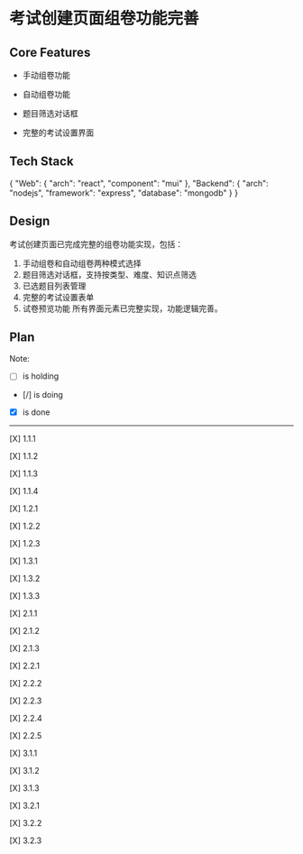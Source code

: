 # 考试创建页面组卷功能完善

## Core Features

- 手动组卷功能

- 自动组卷功能

- 题目筛选对话框

- 完整的考试设置界面

## Tech Stack

{
  "Web": {
    "arch": "react",
    "component": "mui"
  },
  "Backend": {
    "arch": "nodejs",
    "framework": "express",
    "database": "mongodb"
  }
}

## Design

考试创建页面已完成完整的组卷功能实现，包括：
1. 手动组卷和自动组卷两种模式选择
2. 题目筛选对话框，支持按类型、难度、知识点筛选
3. 已选题目列表管理
4. 完整的考试设置表单
5. 试卷预览功能
所有界面元素已完整实现，功能逻辑完善。

## Plan

Note: 

- [ ] is holding
- [/] is doing
- [X] is done

---

[X] 1.1.1

[X] 1.1.2

[X] 1.1.3

[X] 1.1.4

[X] 1.2.1

[X] 1.2.2

[X] 1.2.3

[X] 1.3.1

[X] 1.3.2

[X] 1.3.3

[X] 2.1.1

[X] 2.1.2

[X] 2.1.3

[X] 2.2.1

[X] 2.2.2

[X] 2.2.3

[X] 2.2.4

[X] 2.2.5

[X] 3.1.1

[X] 3.1.2

[X] 3.1.3

[X] 3.2.1

[X] 3.2.2

[X] 3.2.3
